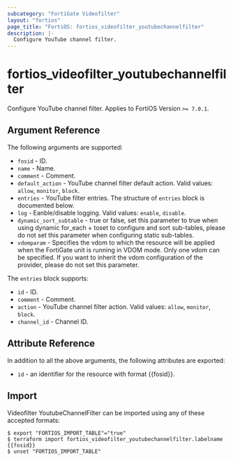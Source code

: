 ```yaml
---
subcategory: "FortiGate Videofilter"
layout: "fortios"
page_title: "FortiOS: fortios_videofilter_youtubechannelfilter"
description: |-
  Configure YouTube channel filter.
---
```


# fortios_videofilter_youtubechannelfilter
Configure YouTube channel filter. Applies to FortiOS Version `>= 7.0.1`.

## Argument Reference

The following arguments are supported:

* `fosid` - ID.
* `name` - Name.
* `comment` - Comment.
* `default_action` - YouTube channel filter default action. Valid values: `allow`, `monitor`, `block`.
* `entries` - YouTube filter entries. The structure of `entries` block is documented below.
* `log` - Eanble/disable logging. Valid values: `enable`, `disable`.
* `dynamic_sort_subtable` - true or false, set this parameter to true when using dynamic for_each + toset to configure and sort sub-tables, please do not set this parameter when configuring static sub-tables.
* `vdomparam` - Specifies the vdom to which the resource will be applied when the FortiGate unit is running in VDOM mode. Only one vdom can be specified. If you want to inherit the vdom configuration of the provider, please do not set this parameter.

The `entries` block supports:

* `id` - ID.
* `comment` - Comment.
* `action` - YouTube channel filter action. Valid values: `allow`, `monitor`, `block`.
* `channel_id` - Channel ID.


## Attribute Reference

In addition to all the above arguments, the following attributes are exported:
* `id` - an identifier for the resource with format {{fosid}}.

## Import

Videofilter YoutubeChannelFilter can be imported using any of these accepted formats:
```
$ export "FORTIOS_IMPORT_TABLE"="true"
$ terraform import fortios_videofilter_youtubechannelfilter.labelname {{fosid}}
$ unset "FORTIOS_IMPORT_TABLE"
```
